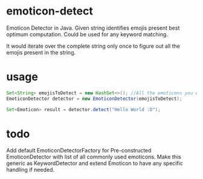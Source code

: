 # emoticon-detect
Emoticon Detector in Java. Given string identifies emojis present best optimum computation. Could be used for any keyword matching.

It would iterate over the complete string only once to figure out all the emojis present in the string.

# usage
```java
Set<String> emojisToDetect = new HashSet<>(); //All the emoticons you want to detect 
EmoticonDetector detector = new EmoticonDetector(emojisToDetect);

Set<Emoticon> result = detector.detect("Hello World :D");
```
# todo
Add default EmoticonDetectorFactory for Pre-constructed EmoticonDetector with list of all commonly used emoticons.
Make this generic as KeywordDetector and extend Emoticon to have any specific handling if needed.

